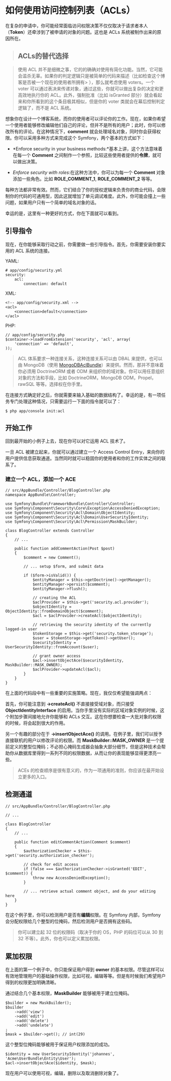 # 如何使用访问控制列表（ACLs）

在复杂的申请中，你可能经常面临访问权限决策不仅仅取决于请求者本人（**Token**）还牵涉到了被申请的对象的问题。这也是 ACLs 系统被制作出来的原因所在。

> ## ACLs的替代选择

> 使用 ACL 并不是细微之事，它的的确确对使用有简化功能。当然，它可能会滥杀无辜。如果你的判定逻辑只是被简单的代码来描述（比如检查这个博客是否被一个现在的使用者所拥有> ），那么就考虑使用 voters。一个 voter 可以通过表决来传递对象，通过这些，你就可以做出复杂的决定和更高效地执行你的 ACL。此外，强制批准（比如 isGranted 部分）就会看起来和你所看到的这个条目极其相似，但是你的 voter 类就会在幕后控制判定逻辑了，而不是 ACL 系统。

想象你在设计一个博客系统，而你的使用者可以评论你的工作。现在，如果你希望一个使用者能够修改编辑他们自己的评论，但并不是所有的用户；此时，你可以修改所有的评论。在这种情况下，**comment** 就会处理域名对象，同时你会获得权限。你可以采用多种方式来完成这个 Symfony，两个基本的方式如下：

- *Enforce security in your business methods:*基本上讲，这个方法意味着在每一个 **Comment** 之间制作一个参照，比较这些使用者提供的**令牌**，就可以做出决策。

- *Enforce security with roles*:在这种方法中，你可以为每一个 **Comment** 对象添加一些角色。比如 **ROLE_COMMENT_1**, **ROLE_COMMENT_2** 等等。

每种方法都非常有效。然而，它们结合了你的授权逻辑来负责你的商业代码，会限制你的代码的可通用型，因此这就增加了单元调试难度。此外，你可能会撞上一些问题，如果用户只有一个简单的域名对象的话。

幸运的是，这里有一种更好的方式，你在下面就可以看到。

## 引导指令

现在，在你能够采取行动之前，你需要做一些引导指令。首先，你需要安装你要实用的 ACL 系统的连接。

YAML:

```
# app/config/security.yml
security:
    acl:
        connection: default
```

XML:

```
<!-- app/config/security.xml -->
<acl>
    <connection>default</connection>
</acl>
```

PHP:

```
// app/config/security.php
$container->loadFromExtension('security', 'acl', array(
    'connection' => 'default',
));
```

> ACL 体系要求一种连接关系，这种连接关系可以由 DBAL 来提供，也可以由 MongoDB（使用 [MongoDBAclBundle](https://github.com/IamPersistent/MongoDBAclBundle)）来提供。然而，那并不意味着你必须用 DoctrineORM 或者 ODM 来组织你的域对象。你可以用任意组织对象的方法和手段，比如 DoctrineORM，MongoDB ODM，Propel，rawSQL 等等。选择权在你手里。

在连接方式确定好之后，你就需要来输入基础的数据结构了。幸运的是，有一项任务专门处理这种情况，只需要运行一下面的指令就可以了：

```
$ php app/console init:acl
```

## 开始工作

回到最开始的小例子上去，现在你可以对它运用 ACL 技术了。

一旦 ACL 被建立起来，你就可以通过建立一个 Access Control Entry，来向你的用户提供信息获取通道。当然同时就可以稳固你的使用者和你的工作实体之间的联系了。

### 建立一个 ACL，添加一个 ACE

```
// src/AppBundle/Controller/BlogController.php
namespace AppBundle\Controller;

use Symfony\Bundle\FrameworkBundle\Controller\Controller;
use Symfony\Component\Security\Core\Exception\AccessDeniedException;
use Symfony\Component\Security\Acl\Domain\ObjectIdentity;
use Symfony\Component\Security\Acl\Domain\UserSecurityIdentity;
use Symfony\Component\Security\Acl\Permission\MaskBuilder;

class BlogController extends Controller
{
    // ...

    public function addCommentAction(Post $post)
    {
        $comment = new Comment();

        // ... setup $form, and submit data

        if ($form->isValid()) {
            $entityManager = $this->getDoctrine()->getManager();
            $entityManager->persist($comment);
            $entityManager->flush();

            // creating the ACL
            $aclProvider = $this->get('security.acl.provider');
            $objectIdentity = ObjectIdentity::fromDomainObject($comment);
            $acl = $aclProvider->createAcl($objectIdentity);

            // retrieving the security identity of the currently logged-in user
            $tokenStorage = $this->get('security.token_storage');
            $user = $tokenStorage->getToken()->getUser();
            $securityIdentity = UserSecurityIdentity::fromAccount($user);

            // grant owner access
            $acl->insertObjectAce($securityIdentity, MaskBuilder::MASK_OWNER);
            $aclProvider->updateAcl($acl);
        }
    }
}
```

在上面的代码段中有一些重要的实施策略。现在，我仅仅希望能强调两点：

首先，你可能注意到 **->createAcl()** 不直接接受域对象，而只接受 **ObjectIdentityInterface** 的启用。当你手里没有实际的区域对象实例的时候，这个附加步骤间接地允许你能够和 ACLs 交互。这在你想要检查一大批对象的权限的时候，将会起到很大的作用。

另一个有趣的部分在于 **->insertObjectAce()** 的调用。在例子里，我们可以授予直接联机的用户以修改评论的权限。而 **MaskBuilder::MASK_OWNER** 是一个提前定义的整型位掩码；不必担心掩码生成器会抽象大部分细节，但是这种技术会帮助你从数据库里得到一系列不同的权限数据，从而让你的表现能够显得更漂亮一些。

> ACEs 的检查顺序是很有意义的，作为一项通用的准则，你应该在最开始设立更多的入口。

## 检测通道

```
// src/AppBundle/Controller/BlogController.php

// ...

class BlogController
{
    // ...

    public function editCommentAction(Comment $comment)
    {
        $authorizationChecker = $this->get('security.authorization_checker');

        // check for edit access
        if (false === $authorizationChecker->isGranted('EDIT', $comment)) {
            throw new AccessDeniedException();
        }

        // ... retrieve actual comment object, and do your editing here
    }
}
```

在这个例子里，你可以检测用户是否有**编辑**权限。在 Symfony 内部，Symfony 会分配权限给几个整型的位掩码，然后检测用户是否拥有这些码。

> 你可以建立起 32 位的权限码（取决于你的 OS，PHP 的码位可以从 30 到 32 不等）。此外，你也可以定义累加权限。

## 累加权限

在上面的第一个例子中，你只能保证用户得到 **owner** 的基本权限。尽管这样可以有效地管理用户的基础操作权限，比如可视，编辑等等。但是有时候我们希望用户得到的权限更加明确清晰。

通过结合几个基本权限，**MaskBuilder** 能够被用于建立位掩码。

```
$builder = new MaskBuilder();
$builder
    ->add('view')
    ->add('edit')
    ->add('delete')
    ->add('undelete')
;
$mask = $builder->get(); // int(29)
```

这个整型位掩码能够被用于保证用户权限添加的成功。

```
$identity = new UserSecurityIdentity('johannes', 'Acme\UserBundle\Entity\User');
$acl->insertObjectAce($identity, $mask);
```

现在用户可以使用可视，编辑，删除以及取消删除对象了。
